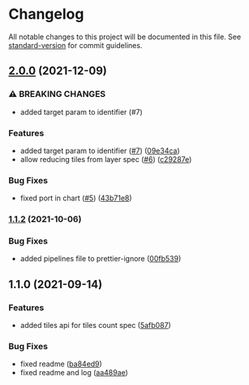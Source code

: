 # Changelog

All notable changes to this project will be documented in this file. See [standard-version](https://github.com/conventional-changelog/standard-version) for commit guidelines.

## [2.0.0](https://github.com/MapColonies/layer-spec/compare/v1.1.2...v2.0.0) (2021-12-09)


### ⚠ BREAKING CHANGES

* added target param to identifier (#7)

### Features

* added target param to identifier ([#7](https://github.com/MapColonies/layer-spec/issues/7)) ([09e34ca](https://github.com/MapColonies/layer-spec/commit/09e34ca3c8fa8fbc7536097f2375dcdf74acb044))
* allow reducing tiles from layer spec ([#6](https://github.com/MapColonies/layer-spec/issues/6)) ([c29287e](https://github.com/MapColonies/layer-spec/commit/c29287ef24ab7512e3e8dcf027ad728bfa8503c2))


### Bug Fixes

* fixed port in chart ([#5](https://github.com/MapColonies/layer-spec/issues/5)) ([43b71e8](https://github.com/MapColonies/layer-spec/commit/43b71e8ca3bbb6d64a15ad8e2ecd5b80f2c5a0e9))

### [1.1.2](https://github.com/MapColonies/layer-spec/compare/v1.1.1...v1.1.2) (2021-10-06)


### Bug Fixes

* added pipelines file to prettier-ignore ([00fb539](https://github.com/MapColonies/layer-spec/commit/00fb5395eabee956c8a8febdc1cea49cdacda0ae))

## 1.1.0 (2021-09-14)


### Features

* added tiles api for tiles count spec ([5afb087](https://github.com/MapColonies/layer-spec/commit/5afb08709a31e07b9cef498749a65c09a0ad766f))


### Bug Fixes

* fixed readme ([ba84ed9](https://github.com/MapColonies/layer-spec/commit/ba84ed9cd2272c0275b61b3344557838f3220a85))
* fixed readme and log ([aa489ae](https://github.com/MapColonies/layer-spec/commit/aa489ae3a3ebfc2e666d2dba366192149853ccba))
